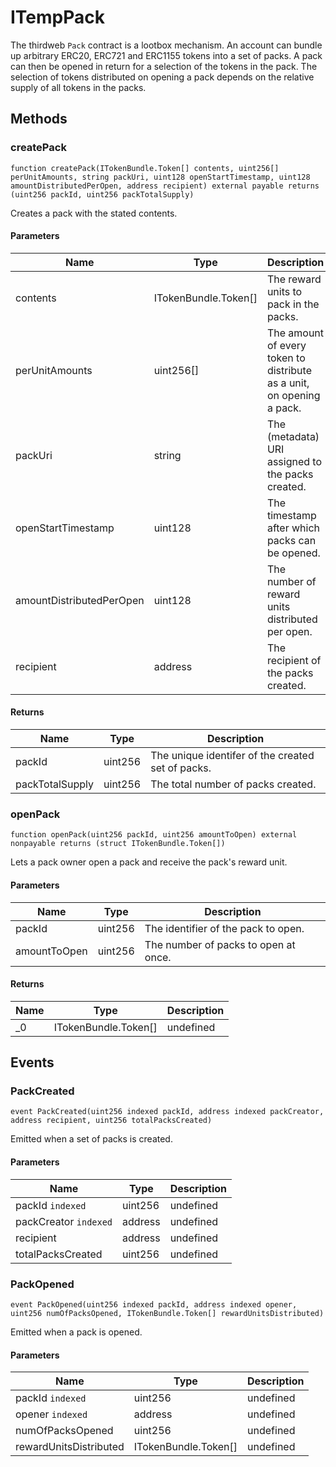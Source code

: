 # ITempPack





The thirdweb `Pack` contract is a lootbox mechanism. An account can bundle up arbitrary ERC20, ERC721 and ERC1155 tokens into  a set of packs. A pack can then be opened in return for a selection of the tokens in the pack. The selection of tokens distributed  on opening a pack depends on the relative supply of all tokens in the packs.



## Methods

### createPack

```solidity
function createPack(ITokenBundle.Token[] contents, uint256[] perUnitAmounts, string packUri, uint128 openStartTimestamp, uint128 amountDistributedPerOpen, address recipient) external payable returns (uint256 packId, uint256 packTotalSupply)
```

Creates a pack with the stated contents.



#### Parameters

| Name | Type | Description |
|---|---|---|
| contents | ITokenBundle.Token[] | The reward units to pack in the packs.
| perUnitAmounts | uint256[] | The amount of every token to distribute as a unit, on opening a pack.
| packUri | string | The (metadata) URI assigned to the packs created.
| openStartTimestamp | uint128 | The timestamp after which packs can be opened.
| amountDistributedPerOpen | uint128 | The number of reward units distributed per open.
| recipient | address | The recipient of the packs created.

#### Returns

| Name | Type | Description |
|---|---|---|
| packId | uint256 | The unique identifer of the created set of packs.
| packTotalSupply | uint256 | The total number of packs created.

### openPack

```solidity
function openPack(uint256 packId, uint256 amountToOpen) external nonpayable returns (struct ITokenBundle.Token[])
```

Lets a pack owner open a pack and receive the pack&#39;s reward unit.



#### Parameters

| Name | Type | Description |
|---|---|---|
| packId | uint256 | The identifier of the pack to open.
| amountToOpen | uint256 | The number of packs to open at once.

#### Returns

| Name | Type | Description |
|---|---|---|
| _0 | ITokenBundle.Token[] | undefined



## Events

### PackCreated

```solidity
event PackCreated(uint256 indexed packId, address indexed packCreator, address recipient, uint256 totalPacksCreated)
```

Emitted when a set of packs is created.



#### Parameters

| Name | Type | Description |
|---|---|---|
| packId `indexed` | uint256 | undefined |
| packCreator `indexed` | address | undefined |
| recipient  | address | undefined |
| totalPacksCreated  | uint256 | undefined |

### PackOpened

```solidity
event PackOpened(uint256 indexed packId, address indexed opener, uint256 numOfPacksOpened, ITokenBundle.Token[] rewardUnitsDistributed)
```

Emitted when a pack is opened.



#### Parameters

| Name | Type | Description |
|---|---|---|
| packId `indexed` | uint256 | undefined |
| opener `indexed` | address | undefined |
| numOfPacksOpened  | uint256 | undefined |
| rewardUnitsDistributed  | ITokenBundle.Token[] | undefined |



